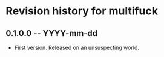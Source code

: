 # Revision history for multifuck

## 0.1.0.0 -- YYYY-mm-dd

* First version. Released on an unsuspecting world.
